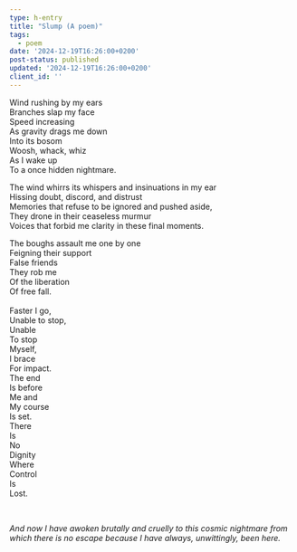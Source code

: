 ```yaml
---
type: h-entry
title: "Slump (A poem)"
tags:
  - poem
date: '2024-12-19T16:26:00+0200'
post-status: published
updated: '2024-12-19T16:26:00+0200'
client_id: ''
---
```

Wind rushing by my ears  
Branches slap my face  
Speed increasing  
As gravity drags me down  
Into its bosom  
Woosh, whack, whiz  
As I wake up  
To a once hidden nightmare.

The wind whirrs its whispers and insinuations in my ear  
Hissing doubt, discord, and distrust  
Memories that refuse to be ignored and pushed aside,  
They drone in their ceaseless murmur  
Voices that forbid me clarity in these final moments.

The boughs assault me one by one  
Feigning their support  
False friends   
They rob me  
Of the liberation  
Of free fall.  
<br/>Faster I go,  
Unable to stop,  
Unable  
To stop  
Myself,  
I brace  
For impact.  
The end  
Is before  
Me and  
My course  
Is set.  
There  
Is  
No  
Dignity  
Where  
Control  
Is  
Lost.

&nbsp;

*And now I have awoken brutally and cruelly to this cosmic nightmare from which there is no escape because I have always, unwittingly, been here.*